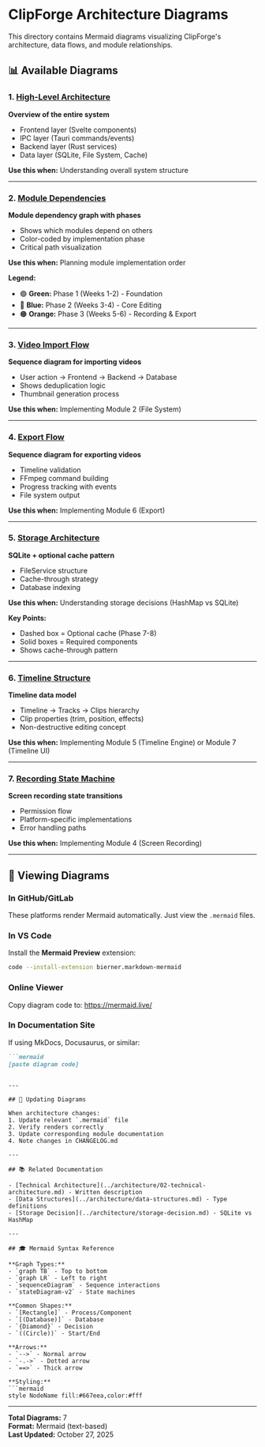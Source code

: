 # ClipForge Architecture Diagrams

This directory contains Mermaid diagrams visualizing ClipForge's architecture, data flows, and module relationships.

## 📊 Available Diagrams

### 1. [High-Level Architecture](./01-high-level-architecture.mermaid)
**Overview of the entire system**
- Frontend layer (Svelte components)
- IPC layer (Tauri commands/events)
- Backend layer (Rust services)
- Data layer (SQLite, File System, Cache)

**Use this when:** Understanding overall system structure

---

### 2. [Module Dependencies](./02-module-dependencies.mermaid)
**Module dependency graph with phases**
- Shows which modules depend on others
- Color-coded by implementation phase
- Critical path visualization

**Use this when:** Planning module implementation order

**Legend:**
- 🟢 **Green:** Phase 1 (Weeks 1-2) - Foundation
- 🔵 **Blue:** Phase 2 (Weeks 3-4) - Core Editing  
- 🟠 **Orange:** Phase 3 (Weeks 5-6) - Recording & Export

---

### 3. [Video Import Flow](./03-video-import-flow.mermaid)
**Sequence diagram for importing videos**
- User action → Frontend → Backend → Database
- Shows deduplication logic
- Thumbnail generation process

**Use this when:** Implementing Module 2 (File System)

---

### 4. [Export Flow](./04-export-flow.mermaid)
**Sequence diagram for exporting videos**
- Timeline validation
- FFmpeg command building
- Progress tracking with events
- File system output

**Use this when:** Implementing Module 6 (Export)

---

### 5. [Storage Architecture](./05-storage-architecture.mermaid)
**SQLite + optional cache pattern**
- FileService structure
- Cache-through strategy
- Database indexing

**Use this when:** Understanding storage decisions (HashMap vs SQLite)

**Key Points:**
- Dashed box = Optional cache (Phase 7-8)
- Solid boxes = Required components
- Shows cache-through pattern

---

### 6. [Timeline Structure](./06-timeline-structure.mermaid)
**Timeline data model**
- Timeline → Tracks → Clips hierarchy
- Clip properties (trim, position, effects)
- Non-destructive editing concept

**Use this when:** Implementing Module 5 (Timeline Engine) or Module 7 (Timeline UI)

---

### 7. [Recording State Machine](./07-recording-state-machine.mermaid)
**Screen recording state transitions**
- Permission flow
- Platform-specific implementations
- Error handling paths

**Use this when:** Implementing Module 4 (Screen Recording)

---

## 🎨 Viewing Diagrams

### In GitHub/GitLab
These platforms render Mermaid automatically. Just view the `.mermaid` files.

### In VS Code
Install the **Mermaid Preview** extension:
```bash
code --install-extension bierner.markdown-mermaid
```

### Online Viewer
Copy diagram code to: https://mermaid.live/

### In Documentation Site
If using MkDocs, Docusaurus, or similar:
```markdown
```mermaid
[paste diagram code]
```
```

---

## 🔄 Updating Diagrams

When architecture changes:
1. Update relevant `.mermaid` file
2. Verify renders correctly
3. Update corresponding module documentation
4. Note changes in CHANGELOG.md

---

## 📚 Related Documentation

- [Technical Architecture](../architecture/02-technical-architecture.md) - Written description
- [Data Structures](../architecture/data-structures.md) - Type definitions
- [Storage Decision](../architecture/storage-decision.md) - SQLite vs HashMap

---

## 🎓 Mermaid Syntax Reference

**Graph Types:**
- `graph TB` - Top to bottom
- `graph LR` - Left to right
- `sequenceDiagram` - Sequence interactions
- `stateDiagram-v2` - State machines

**Common Shapes:**
- `[Rectangle]` - Process/Component
- `[(Database)]` - Database
- `{Diamond}` - Decision
- `((Circle))` - Start/End

**Arrows:**
- `-->` - Normal arrow
- `-.->` - Dotted arrow
- `==>` - Thick arrow

**Styling:**
```mermaid
style NodeName fill:#667eea,color:#fff
```

---

**Total Diagrams:** 7  
**Format:** Mermaid (text-based)  
**Last Updated:** October 27, 2025
